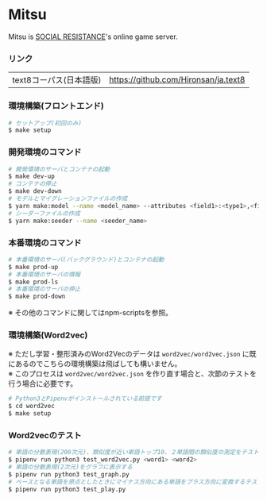 # Mitsu

Mitsu is [SOCIAL RESISTANCE](https://github.com/uyupun/social-resistance)'s online game server.

### リンク

|||
|:--|:--|
|text8コーパス(日本語版)|https://github.com/Hironsan/ja.text8|

### 環境構築(フロントエンド)

```bash
# セットアップ(初回のみ)
$ make setup
```

### 開発環境のコマンド

```bash
# 開発環境のサーバとコンテナの起動
$ make dev-up
# コンテナの停止
$ make dev-down
# モデルとマイグレーションファイルの作成
$ yarn make:model --name <model_name> --attributes <field1>:<type1>,<field2>:<type2>,...
# シーダーファイルの作成
$ yarn make:seeder --name <seeder_name>
```

### 本番環境のコマンド

```bash
# 本番環境のサーバ(バックグラウンド)とコンテナの起動
$ make prod-up
# 本番環境のサーバの情報
$ make prod-ls
# 本番環境のサーバの停止
$ make prod-down
```

※ その他のコマンドに関してはnpm-scriptsを参照。

### 環境構築(Word2vec)

※ ただし学習・整形済みのWord2Vecのデータは `word2vec/word2vec.json` に既にあるのでこちらの環境構築は飛ばしても構いません。  
※ このプロセスは `word2vec/word2vec.json` を作り直す場合と、次節のテストを行う場合に必要です。

```bash
# Python3とPipenvがインストールされている前提です
$ cd word2vec
$ make setup
```

### Word2vecのテスト

```bash
# 単語の分散表現(200次元)、類似度が近い単語トップ10、２単語間の類似度の測定をテストできます
$ pipenv run python3 test_word2vec.py <word1> <word2>
# 単語の分散表現(2次元)をグラフに表示する
$ pipenv run python3 test_graph.py
# ベースとなる単語を原点としたときにマイナス方向にある単語をプラス方向に変換するテスト
$ pipenv run python3 test_play.py
```
